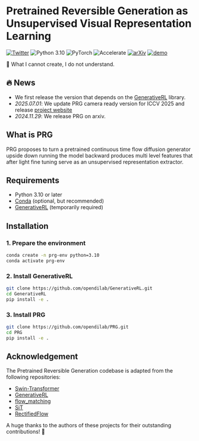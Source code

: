 
# Pretrained Reversible Generation as Unsupervised Visual Representation Learning
[![Twitter](https://img.shields.io/twitter/url?style=social&url=https%3A%2F%2Ftwitter.com%2Fopendilab)](https://twitter.com/opendilab)
![Python 3.10](https://img.shields.io/badge/python-3.10-blue?logo=python&logoColor=white)
![PyTorch](https://img.shields.io/badge/pytorch-2.5.0-blue)
![Accelerate](https://img.shields.io/badge/accelerate-enabled-yellow?logo=huggingface&logoColor=white)
[![arXiv](https://img.shields.io/badge/arXiv-Paper-<COLOR>.svg)](https://arxiv.org/abs/2412.01787)
[![demo](https://img.shields.io/badge/PRG-Demo-red)](https://opendilab.github.io/PRG/)

🎉 What I cannot create, I do not understand.


## 🔥 News
-  We first release the version that depends on the [GenerativeRL](https://github.com/opendilab/GenerativeRL.git) library.
- *2025.07.01*: We update PRG camera ready version for ICCV 2025 and release [project website](https://opendilab.github.io/PRG/)
- *2024.11.29*: We release PRG on arxiv.
  


## What is PRG
PRG proposes to turn a pretrained continuous time flow diffusion generator upside down running the model backward produces multi level features that after light fine tuning serve as an unsupervised representation extractor.


## Requirements

- Python 3.10 or later  
- [Conda](https://docs.conda.io/) (optional, but recommended)  
- [GenerativeRL](https://github.com/opendilab/GenerativeRL) (temporarily required)


## Installation

### 1. Prepare the environment
```bash
conda create -n prg-env python=3.10  
conda activate prg-env
```

### 2. Install GenerativeRL
```bash
git clone https://github.com/opendilab/GenerativeRL.git
cd GenerativeRL
pip install -e .
```

### 3. Install PRG
```bash
git clone https://github.com/opendilab/PRG.git
cd PRG
pip install -e .
```


## Acknowledgement
The Pretrained Reversible Generation codebase is adapted from the following repositories:
- [Swin-Transformer](https://github.com/microsoft/Swin-Transformer)
- [GenerativeRL](https://github.com/opendilab/GenerativeRL.git)
- [flow_matching](https://facebookresearch.github.io/flow_matching/)
- [SiT](https://github.com/willisma/SiT)
- [RectifiedFlow](https://github.com/gnobitab/RectifiedFlow)

A huge thanks to the authors of these projects for their outstanding contributions! 🎉


